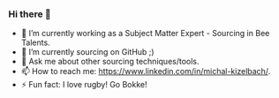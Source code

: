 ### Hi there 👋

- 🔭 I’m currently working as a Subject Matter Expert - Sourcing in Bee Talents.
- 🌱 I’m currently sourcing on GitHub ;)
- 💬 Ask me about other sourcing techniques/tools.
- 📫 How to reach me: https://www.linkedin.com/in/michal-kizelbach/.
- ⚡ Fun fact: I love rugby! Go Bokke!
